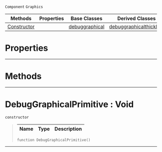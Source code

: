  `Component` `Graphics`



|Methods|Properties|Base Classes|Derived Classes|
|---|---|---|---|
|[ Constructor](https://github.com/ZilchEngine/ZilchDocs/blob/master/code_reference/class_reference/debuggraphicalprimitive.markdown#debuggraphicalprimitive)| |[debuggraphical](https://github.com/ZilchEngine/ZilchDocs/blob/master/code_reference/class_reference/debuggraphical.markdown)|[debuggraphicalthickline](https://github.com/ZilchEngine/ZilchDocs/blob/master/code_reference/class_reference/debuggraphicalthickline.markdown)|


 #  Properties


---  
 #  Methods


---  
 #  DebugGraphicalPrimitive : Void

 `constructor`

> 
> |Name|Type|Description|
> |---|---|---|
> ``` lang=cpp, name=Nada
> function DebugGraphicalPrimitive()
> ``` 


---  
 

 